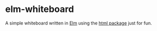 # elm-whiteboard


A simple whiteboard written in [Elm](http://elm-lang.org/) using the [html package](https://github.com/evancz/elm-html) just for fun.
